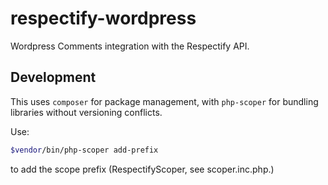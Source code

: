 # respectify-wordpress

Wordpress Comments integration with the Respectify API.

## Development

This uses `composer` for package management, with `php-scoper` for bundling libraries without versioning conflicts.

Use:
```bash
$vendor/bin/php-scoper add-prefix
```
to add the scope prefix (RespectifyScoper, see scoper.inc.php.)
